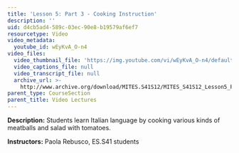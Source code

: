 ```yaml
---
title: 'Lesson 5: Part 3 - Cooking Instruction'
description: ''
uid: d4cb5ad4-589c-03ec-90e8-b19579af6ef7
resourcetype: Video
video_metadata:
  youtube_id: wEyKvA_O-n4
video_files:
  video_thumbnail_file: 'https://img.youtube.com/vi/wEyKvA_O-n4/default.jpg'
  video_captions_file: null
  video_transcript_file: null
  archive_url: >-
    http://www.archive.org/download/MITES.S41S12/MITES_S41S12_Lesson5_Part3_300k.mp4
parent_type: CourseSection
parent_title: Video Lectures
---
```


**Description:** Students learn Italian language by cooking various kinds of meatballs and salad with tomatoes.

**Instructors:** Paola Rebusco, ES.S41 students
